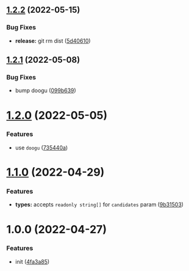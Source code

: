 ## [1.2.2](https://github.com/bent10/find-similar/compare/v1.2.1...v1.2.2) (2022-05-15)


### Bug Fixes

* **release:** git rm dist ([5d40610](https://github.com/bent10/find-similar/commit/5d406102e370eb76066cb2f5d8177ba9ef0d8e6f))

## [1.2.1](https://github.com/bent10/find-similar/compare/v1.2.0...v1.2.1) (2022-05-08)


### Bug Fixes

* bump doogu ([099b639](https://github.com/bent10/find-similar/commit/099b639067415aebe028d8b79c7f9a41e37a1ea8))

# [1.2.0](https://github.com/bent10/find-similar/compare/v1.1.0...v1.2.0) (2022-05-05)


### Features

* use `doogu` ([735440a](https://github.com/bent10/find-similar/commit/735440a67ca95da3f6f53e9fcfcda98bcf9a490b))

# [1.1.0](https://github.com/bent10/find-similar/compare/v1.0.0...v1.1.0) (2022-04-29)


### Features

* **types:** accepts `readonly string[]` for `candidates` param ([9b31503](https://github.com/bent10/find-similar/commit/9b31503785304a6c3ae521f84a39cf4162eb231d))

# 1.0.0 (2022-04-27)


### Features

* init ([4fa3a85](https://github.com/bent10/find-similar/commit/4fa3a85357746c226e22917be4bfbc6dcbdb3ab1))
